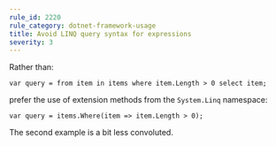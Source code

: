 ```yaml
---
rule_id: 2220
rule_category: dotnet-framework-usage
title: Avoid LINQ query syntax for expressions
severity: 3
---
```

Rather than:

	var query = from item in items where item.Length > 0 select item;

prefer the use of extension methods from the `System.Linq` namespace:

	var query = items.Where(item => item.Length > 0);

The second example is a bit less convoluted.
